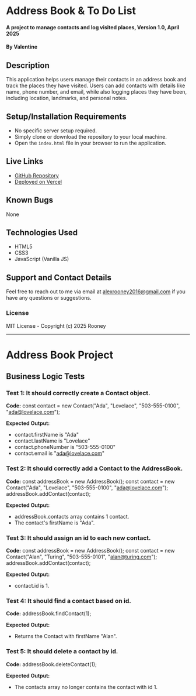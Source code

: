 # Address Book & To Do List  
#### A project to manage contacts and log visited places, Version 1.0, April 2025  
#### By **Valentine**

## Description  
This application helps users manage their contacts in an address book and track the places they have visited. Users can add contacts with details like name, phone number, and email, while also logging places they have been, including location, landmarks, and personal notes.

## Setup/Installation Requirements  
- No specific server setup required.
- Simply clone or download the repository to your local machine.
- Open the `index.html` file in your browser to run the application.

## Live Links  
- [GitHub Repository](https://rroon3y.github.io/address-book-project/)  
- [Deployed on Vercel](https://address-book-project-sigma.vercel.app/)


## Known Bugs  
None

## Technologies Used  
- HTML5  
- CSS3  
- JavaScript (Vanilla JS)

## Support and Contact Details  
Feel free to reach out to me via email at alexrooney2016@gmail.com if you have any questions or suggestions.

### License  
MIT License - Copyright (c) 2025 Rooney

---

# Address Book Project

## Business Logic Tests

### Test 1: It should correctly create a Contact object.
**Code:**
const contact = new Contact("Ada", "Lovelace", "503-555-0100", "ada@lovelace.com");

**Expected Output:**
- contact.firstName is "Ada"
- contact.lastName is "Lovelace"
- contact.phoneNumber is "503-555-0100"
- contact.email is "ada@lovelace.com"


### Test 2: It should correctly add a Contact to the AddressBook.
**Code:**
const addressBook = new AddressBook();
const contact = new Contact("Ada", "Lovelace", "503-555-0100", "ada@lovelace.com");
addressBook.addContact(contact);

**Expected Output:**
- addressBook.contacts array contains 1 contact.
- The contact's firstName is "Ada".

### Test 3: It should assign an id to each new contact.
**Code:**
const addressBook = new AddressBook();
const contact = new Contact("Alan", "Turing", "503-555-0101", "alan@turing.com");
addressBook.addContact(contact);

**Expected Output:**
- contact.id is 1.

### Test 4: It should find a contact based on id.
**Code:**
addressBook.findContact(1);

**Expected Output:**
- Returns the Contact with firstName "Alan".

### Test 5: It should delete a contact by id.
**Code:**
addressBook.deleteContact(1);

**Expected Output:**
- The contacts array no longer contains the contact with id 1.